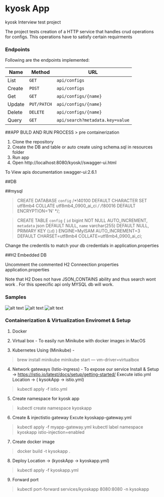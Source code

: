 # kyosk App
kyosk Interview test project

The project tests creation of a HTTP service that handles crud operations for configs.
This operations have to satisfy certain requirments


### Endpoints
Following are the endpoints implemented:

| Name   | Method      | URL
| ---    | ---         | ---
| List   | `GET`       | `api/configs`
| Create | `POST`      | `api/configs`
| Get    | `GET`       | `api/configs/{name}`
| Update | `PUT/PATCH` | `api/configs/{name}`
| Delete | `DELETE`    | `api/configs/{name}`
| Query  | `GET`       | `api/search?metadata.key=value`

##APP BULD AND RUN PROCESS > pre containerization


1. Clone the repository
2. Create the DB and table or auto create using schema.sql in resources folder
3. Run app
4. Open http://localhost:8080/kyosk//swagger-ui.html

To View apis documentation 
swagger-ui:2.6.1

##DB

##mysql

>CREATE DATABASE `config` /*!40100 DEFAULT CHARACTER SET utf8mb4 COLLATE utf8mb4_0900_ai_ci */ /*!80016 DEFAULT ENCRYPTION='N' */;

>CREATE TABLE `config` (
  `id` bigint NOT NULL AUTO_INCREMENT,
  `metadata` json DEFAULT NULL,
  `name` varchar(255) DEFAULT NULL,
  PRIMARY KEY (`id`)
) ENGINE=MyISAM AUTO_INCREMENT=3 DEFAULT CHARSET=utf8mb4 COLLATE=utf8mb4_0900_ai_ci;



Change the credentils to match your db credentials in application.properties

##H2 Embedded DB

Uncomment the commented H2 Conneection properties application.properties

Note that H2 Does not have JSON_CONTAINS ability and thus search wont work . For this speecific api only MYSQL db will work.


### Samples
![alt text](https://github.com/erickogi/kysokApp/blob/master/image1.png?raw=true)
![alt text](https://github.com/erickogi/kysokApp/blob/master/image2.png?raw=true)
![alt text](https://github.com/erickogi/kysokApp/blob/master/image3.png?raw=true)



### Containerization  & Virtualization Enviromet & Setup

1. Docker 
 
2. Virtual box - To easily run Minikube with docker images in MacOS 

3. Kubernetes Using (Minikube) -  
>brew install minikube
>minikube start — vm-driver=virtualbox

4. Network gateways (Istio-ingress) - To expose our service
 Install & Setup -> https://istio.io/latest/docs/setup/getting-started/
 Execute istio.yml  Location -> ( kysokApp -> istio.yml)
 
 >kubectl apply -f istio.yml  
 
 
5. Create namespace for kyosk app

>kubectl create namespace kyoskapp

6. Create & injectistio gateway
Excute kyoskapp-gateway.yml

>kubectl apply -f myapp-gateway.yml
>kubectl label namespace kyoskapp istio-injection=enabled

7. Create docker image

>docker build -t kysokapp .

8. Deploy Location -> (kyoskApp -> kyoskapp.yml)

>kubectl apply -f kyoskapp.yml

9. Forward port 

>kubectl port-forward services/kyoskapp 8080:8080 -n kysokapp




 
 
 
 
 



 
 

